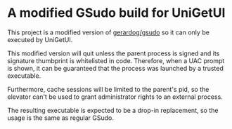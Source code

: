 # A modified GSudo build for UniGetUI

This project is a modified version of [gerardog/gsudo](https://github.com/gerardog/gsudo) so it can only be executed by UniGetUI.

This modified version will quit unless the parent process is signed and its signature thumbprint is whitelisted in code. Therefore, when a UAC prompt is shown, it can be guaranteed that the process was launched by a trusted executable.

Furthermore, cache sessions will be limited to the parent's pid, so the elevator can't be used to grant administrator rights to an external process.

The resulting executable is expected to be a drop-in replacement, so the usage is the same as regular GSudo.
